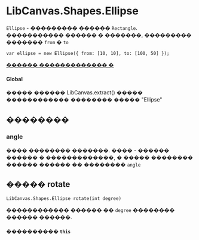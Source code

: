 LibCanvas.Shapes.Ellipse
========================

`Ellipse` - ��������� ������ `Rectangle`. ����������� ������ � �������, ��������� ������� `from` � `to`

	var ellipse = new Ellipse({ from: [10, 10], to: [100, 50] });

[������ ������������� �](http://libcanvas.github.com/shapes/ellipse.html)

#### Global

����� ������ LibCanvas.extract() ����� ������������ �������� ����� "Ellipse"

## ��������

### angle
���� �������� �������. ���� - ������ ������ � �������������, � ����� �������� ������ ������ �� �������� `angle`

## ����� rotate

	LibCanvas.Shapes.Ellipse rotate(int degree)

������������ ������ �� `degree` �������� ������ ������.

#### ���������� `this`
